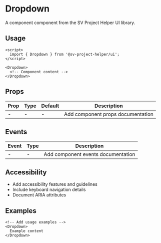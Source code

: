 # Dropdown

A component component from the SV Project Helper UI library.

## Usage

```svelte
<script>
  import { Dropdown } from '@sv-project-helper/ui';
</script>

<Dropdown>
  <!-- Component content -->
</Dropdown>
```

## Props

| Prop | Type | Default | Description |
|------|------|---------|-------------|
| - | - | - | Add component props documentation |

## Events

| Event | Type | Description |
|-------|------|-------------|
| - | - | Add component events documentation |

## Accessibility

- Add accessibility features and guidelines
- Include keyboard navigation details
- Document ARIA attributes

## Examples

```svelte
<!-- Add usage examples -->
<Dropdown>
  Example content
</Dropdown>
```
